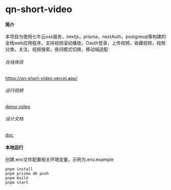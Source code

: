 # qn-short-video

#### 简介

本项目为使用七牛云oss服务，nextjs，prisma，nextAuth，postgresql等构建的全栈web应用程序，支持视频滚动播放，Oauth登录，上传视频，收藏视频，视频分类，关注，视频搜索，夜间模式切换，移动端适配

###### 在线体验

https://qn-short-video.vercel.app/

###### 运行视频

[demo video](./demo-video.mp4)

###### 设计文档

[doc](./docs/架构设计文档.md)

#### 本地运行

创建.env文件配置相关环境变量，示例为.env.example

```shell
pnpm install
pnpm prisma db push
pnpm build
pnpm start
```

